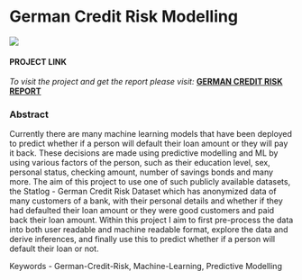# German Credit Risk Modelling

![](https://www.db.com/contentAsset/raw-data/759b91c0-0f6a-4699-9d2a-46fddbd69cbf/fileAsset?language_id=1)


#### PROJECT LINK 
*To visit the project and get the report please visit:* **[GERMAN CREDIT RISK REPORT](https://rpubs.com/ableryder_9wj/814972)**


### Abstract
Currently there are many machine learning models that have been deployed to predict whether if a person will default their loan amount or they will pay it back. These decisions are made using predictive modelling and ML by using various factors of the person, such as their education level, sex, personal status, checking amount, number of savings bonds and many more. The aim of this project to use one of such publicly available datasets, the Statlog - German Credit Risk Dataset which has anonymized data of many customers of a bank, with their personal details and whether if they had defaulted their loan amount or they were good customers and paid back their loan amount. Within this project I aim to first pre-process the data into both user readable and machine readable format, explore the data and derive inferences, and finally use this to predict whether if a person will default their loan or not.

Keywords - German-Credit-Risk, Machine-Learning, Predictive Modelling


